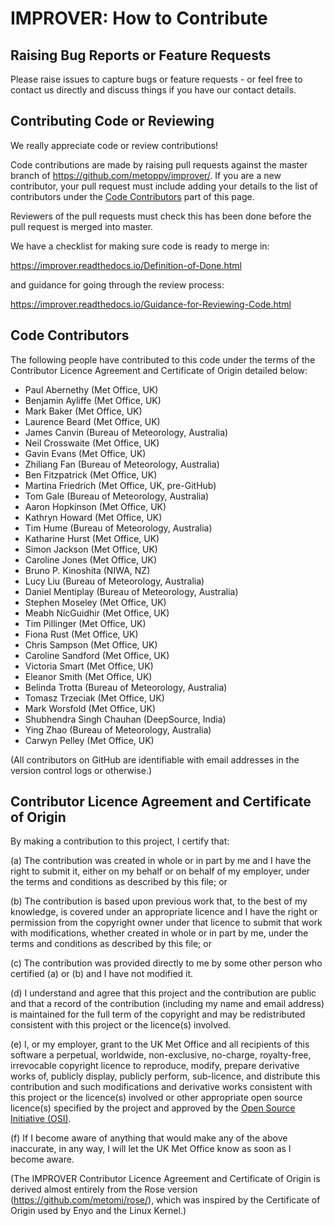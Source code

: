 # IMPROVER: How to Contribute


## Raising Bug Reports or Feature Requests

Please raise issues to capture bugs or feature requests - or feel free
to contact us directly and discuss things if you have our contact details.


## Contributing Code or Reviewing

We really appreciate code or review contributions!

Code contributions are made by raising pull requests against the master
branch of https://github.com/metoppv/improver/. If you are a new contributor,
your pull request must include adding your details to the list of contributors
under the [Code Contributors](#code-contributors) part of this page.

Reviewers of the pull requests must check this has been done before the pull
request is merged into master.

We have a checklist for making sure code is ready to merge in:

https://improver.readthedocs.io/Definition-of-Done.html

and guidance for going through the review process:

https://improver.readthedocs.io/Guidance-for-Reviewing-Code.html

## Code Contributors

The following people have contributed to this code under the terms of
the Contributor Licence Agreement and Certificate of Origin detailed
below:

* Paul Abernethy (Met Office, UK)
* Benjamin Ayliffe (Met Office, UK)
* Mark Baker (Met Office, UK)
* Laurence Beard (Met Office, UK)
* James Canvin (Bureau of Meteorology, Australia)
* Neil Crosswaite (Met Office, UK)
* Gavin Evans (Met Office, UK)
* Zhiliang Fan (Bureau of Meteorology, Australia)
* Ben Fitzpatrick (Met Office, UK)
* Martina Friedrich (Met Office, UK, pre-GitHub)
* Tom Gale (Bureau of Meteorology, Australia)
* Aaron Hopkinson (Met Office, UK)
* Kathryn Howard (Met Office, UK)
* Tim Hume (Bureau of Meteorology, Australia)
* Katharine Hurst (Met Office, UK)
* Simon Jackson (Met Office, UK)
* Caroline Jones (Met Office, UK)
* Bruno P. Kinoshita (NIWA, NZ)
* Lucy Liu (Bureau of Meteorology, Australia)
* Daniel Mentiplay (Bureau of Meteorology, Australia)
* Stephen Moseley (Met Office, UK)
* Meabh NicGuidhir (Met Office, UK)
* Tim Pillinger (Met Office, UK)
* Fiona Rust (Met Office, UK)
* Chris Sampson (Met Office, UK)
* Caroline Sandford (Met Office, UK)
* Victoria Smart (Met Office, UK)
* Eleanor Smith (Met Office, UK)
* Belinda Trotta (Bureau of Meteorology, Australia)
* Tomasz Trzeciak (Met Office, UK)
* Mark Worsfold (Met Office, UK)
* Shubhendra Singh Chauhan (DeepSource, India)
* Ying Zhao (Bureau of Meteorology, Australia)
* Carwyn Pelley (Met Office, UK)

(All contributors on GitHub are identifiable with email addresses in the
version control logs or otherwise.)


## Contributor Licence Agreement and Certificate of Origin

By making a contribution to this project, I certify that:

(a) The contribution was created in whole or in part by me and I have
    the right to submit it, either on my behalf or on behalf of my
    employer, under the terms and conditions as described by this file;
    or

(b) The contribution is based upon previous work that, to the best of
    my knowledge, is covered under an appropriate licence and I have
    the right or permission from the copyright owner under that licence
    to submit that work with modifications, whether created in whole or
    in part by me, under the terms and conditions as described by
    this file; or

(c) The contribution was provided directly to me by some other person
    who certified (a) or (b) and I have not modified it.

(d) I understand and agree that this project and the contribution
    are public and that a record of the contribution (including my
    name and email address) is maintained for the full term of the copyright
    and may be redistributed consistent with this project or the licence(s)
    involved.

(e) I, or my employer, grant to the UK Met Office and all recipients of
    this software a perpetual, worldwide, non-exclusive, no-charge,
    royalty-free, irrevocable copyright licence to reproduce, modify,
    prepare derivative works of, publicly display, publicly perform,
    sub-licence, and distribute this contribution and such modifications
    and derivative works consistent with this project or the licence(s)
    involved or other appropriate open source licence(s) specified by
    the project and approved by the
    [Open Source Initiative (OSI)](http://www.opensource.org/).

(f) If I become aware of anything that would make any of the above
    inaccurate, in any way, I will let the UK Met Office know as soon as
    I become aware.

(The IMPROVER Contributor Licence Agreement and Certificate of Origin is
derived almost entirely from the Rose version
(https://github.com/metomi/rose/), which was inspired by the Certificate of
Origin used by Enyo and the Linux Kernel.)
